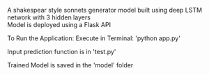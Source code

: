 A shakespear style sonnets generator model built using deep LSTM network with 3 hidden layers                                                
Model is deployed using a Flask API

To Run the Application:
Execute in Terminal: 'python app.py'

Input prediction function is in 'test.py'

Trained Model is saved in the 'model' folder
